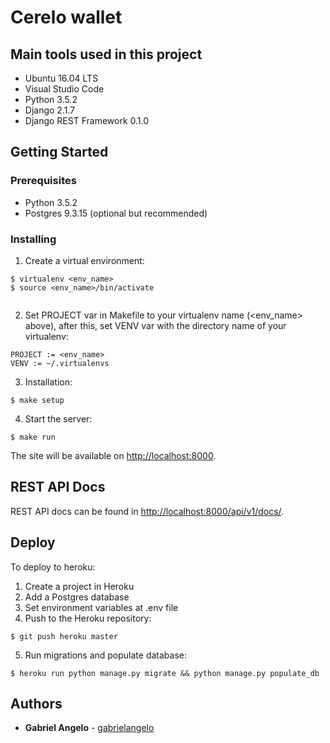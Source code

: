 # Cerelo wallet

## Main tools used in this project

* Ubuntu 16.04 LTS
* Visual Studio Code
* Python 3.5.2
* Django 2.1.7
* Django REST Framework 0.1.0


## Getting Started

### Prerequisites

* Python 3.5.2
* Postgres 9.3.15 (optional but recommended)


### Installing

1. Create a virtual environment:

```
$ virtualenv <env_name>
$ source <env_name>/bin/activate


```
2. Set PROJECT var in Makefile to your virtualenv name (<env_name> above), after this, set VENV var with the directory name of your virtualenv:
```
PROJECT := <env_name>
VENV := ~/.virtualenvs 
```
3. Installation:

```
$ make setup
```

4. Start the server:

```
$ make run
```

The site will be available on <http://localhost:8000>.


## REST API Docs

REST API docs can be found in <http://localhost:8000/api/v1/docs/>.


## Deploy

To deploy to heroku:

1. Create a project in Heroku
2. Add a Postgres database
3. Set environment variables at .env file
4. Push to the Heroku repository:

```
$ git push heroku master
```

5. Run migrations and populate database:

```
$ heroku run python manage.py migrate && python manage.py populate_db
```

## Authors

* **Gabriel Angelo** - [gabrielangelo](https://github.com/gabrielangelo/)

